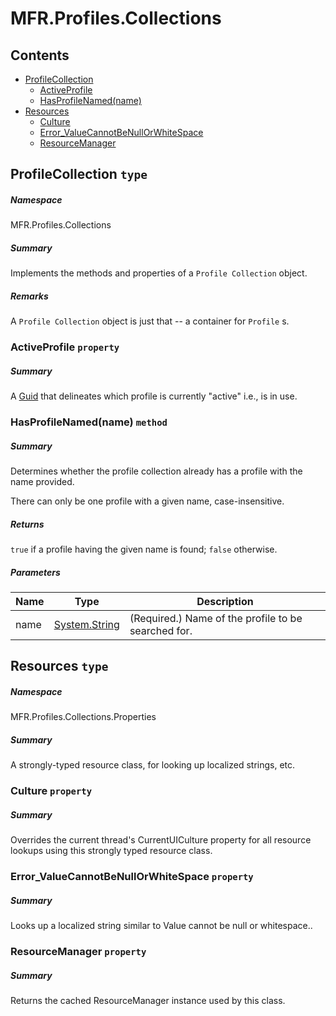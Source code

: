 <a name='assembly'></a>
# MFR.Profiles.Collections

## Contents

- [ProfileCollection](#T-MFR-Profiles-Collections-ProfileCollection 'MFR.Profiles.Collections.ProfileCollection')
  - [ActiveProfile](#P-MFR-Profiles-Collections-ProfileCollection-ActiveProfile 'MFR.Profiles.Collections.ProfileCollection.ActiveProfile')
  - [HasProfileNamed(name)](#M-MFR-Profiles-Collections-ProfileCollection-HasProfileNamed-System-String- 'MFR.Profiles.Collections.ProfileCollection.HasProfileNamed(System.String)')
- [Resources](#T-MFR-Profiles-Collections-Properties-Resources 'MFR.Profiles.Collections.Properties.Resources')
  - [Culture](#P-MFR-Profiles-Collections-Properties-Resources-Culture 'MFR.Profiles.Collections.Properties.Resources.Culture')
  - [Error_ValueCannotBeNullOrWhiteSpace](#P-MFR-Profiles-Collections-Properties-Resources-Error_ValueCannotBeNullOrWhiteSpace 'MFR.Profiles.Collections.Properties.Resources.Error_ValueCannotBeNullOrWhiteSpace')
  - [ResourceManager](#P-MFR-Profiles-Collections-Properties-Resources-ResourceManager 'MFR.Profiles.Collections.Properties.Resources.ResourceManager')

<a name='T-MFR-Profiles-Collections-ProfileCollection'></a>
## ProfileCollection `type`

##### Namespace

MFR.Profiles.Collections

##### Summary

Implements the methods and properties of a `Profile Collection`
    object.

##### Remarks

A `Profile Collection` object is just that -- a container for
    `Profile` s.

<a name='P-MFR-Profiles-Collections-ProfileCollection-ActiveProfile'></a>
### ActiveProfile `property`

##### Summary

A [Guid](http://msdn.microsoft.com/query/dev14.query?appId=Dev14IDEF1&l=EN-US&k=k:System.Guid 'System.Guid') that delineates which profile is
    currently "active" i.e., is in use.

<a name='M-MFR-Profiles-Collections-ProfileCollection-HasProfileNamed-System-String-'></a>
### HasProfileNamed(name) `method`

##### Summary

Determines whether the profile collection already has a profile with the
    name provided.



There can only be one profile with a given name, case-insensitive.

##### Returns

`true` if a profile having the given name is found;
    `false` otherwise.

##### Parameters

| Name | Type | Description |
| ---- | ---- | ----------- |
| name | [System.String](http://msdn.microsoft.com/query/dev14.query?appId=Dev14IDEF1&l=EN-US&k=k:System.String 'System.String') | (Required.) Name of the profile to be searched for. |

<a name='T-MFR-Profiles-Collections-Properties-Resources'></a>
## Resources `type`

##### Namespace

MFR.Profiles.Collections.Properties

##### Summary

A strongly-typed resource class, for looking up localized strings, etc.

<a name='P-MFR-Profiles-Collections-Properties-Resources-Culture'></a>
### Culture `property`

##### Summary

Overrides the current thread's CurrentUICulture property for all
  resource lookups using this strongly typed resource class.

<a name='P-MFR-Profiles-Collections-Properties-Resources-Error_ValueCannotBeNullOrWhiteSpace'></a>
### Error_ValueCannotBeNullOrWhiteSpace `property`

##### Summary

Looks up a localized string similar to Value cannot be null or whitespace..

<a name='P-MFR-Profiles-Collections-Properties-Resources-ResourceManager'></a>
### ResourceManager `property`

##### Summary

Returns the cached ResourceManager instance used by this class.
